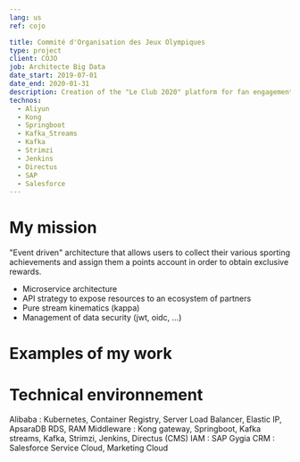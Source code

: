 ```yaml
---
lang: us
ref: cojo

title: Commité d'Organisation des Jeux Olympiques
type: project
client: COJO
job: Architecte Big Data 
date_start: 2019-07-01
date_end: 2020-01-31
description: Creation of the "Le Club 2020" platform for fan engagement around the Olympic Games.
technos:
  - Aliyun
  - Kong
  - Springboot
  - Kafka_Streams
  - Kafka
  - Strimzi
  - Jenkins
  - Directus
  - SAP
  - Salesforce
---
```

# My mission

"Event driven" architecture that allows users to collect their various sporting achievements and assign them a points account in order to obtain exclusive rewards.
- Microservice architecture
- API strategy to expose resources to an ecosystem of partners
- Pure stream kinematics (kappa)
- Management of data security (jwt, oidc, ...)

# Examples of my work

# Technical environnement
Alibaba : Kubernetes, Container Registry, Server Load Balancer, Elastic IP, ApsaraDB RDS, RAM
Middleware : Kong gateway, Springboot, Kafka streams, Kafka, Strimzi, Jenkins, Directus (CMS)
IAM : SAP Gygia
CRM : Salesforce Service Cloud, Marketing Cloud